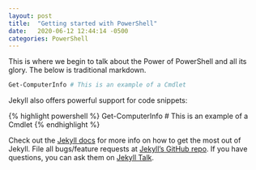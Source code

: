 ```yaml
---
layout: post
title:  "Getting started with PowerShell"
date:   2020-06-12 12:44:14 -0500
categories: PowerShell
---
```

This is where we begin to talk about the Power of PowerShell and all its glory. The below is traditional markdown.
```powershell
Get-ComputerInfo # This is an example of a Cmdlet
```
Jekyll also offers powerful support for code snippets:

{% highlight powershell %}
Get-ComputerInfo # This is an example of a Cmdlet
{% endhighlight %}

Check out the [Jekyll docs][jekyll-docs] for more info on how to get the most out of Jekyll. File all bugs/feature requests at [Jekyll’s GitHub repo][jekyll-gh]. If you have questions, you can ask them on [Jekyll Talk][jekyll-talk].

[jekyll-docs]: https://jekyllrb.com/docs/home
[jekyll-gh]:   https://github.com/jekyll/jekyll
[jekyll-talk]: https://talk.jekyllrb.com/